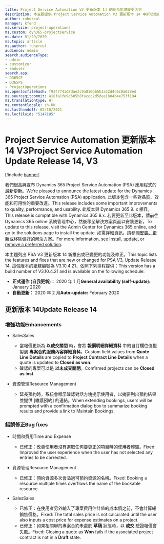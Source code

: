 ```yaml
---
title: Project Service Automation V3 更新版本 14 的新功能或變更內容
description: 本主題提供 Project Service Automation V3 更新版本 14 中新功能的相關資訊。
author: ruhercul
manager: kfend
ms.service: project-operations
ms.custom: dyn365-projectservice
ms.date: 01/29/2020
ms.topic: article
ms.author: ruhercul
audience: Admin
search.audienceType:
- admin
- customizer
- enduser
search.app:
- D365CE
- D365PS
- ProjectOperations
ms.openlocfilehash: f9347741d8dae2c9a810bb5b3a32d4d6c0a628ed
ms.sourcegitcommit: 418fa1fe9d605b8faccc2d5dee1b04b4e753f194
ms.translationtype: HT
ms.contentlocale: zh-HK
ms.lasthandoff: 02/10/2021
ms.locfileid: "5147185"
---
```

# <a name="project-service-automation-update-release-14-v3"></a><span data-ttu-id="3246b-103">Project Service Automation 更新版本 14 V3</span><span class="sxs-lookup"><span data-stu-id="3246b-103">Project Service Automation Update Release 14, V3</span></span>

[!include [banner](../includes/psa-now-project-operations.md)]

<span data-ttu-id="3246b-104">我們很高興宣布 Dynamics 365 Project Service Automation (PSA) 應用程式的最新更新。</span><span class="sxs-lookup"><span data-stu-id="3246b-104">We’re pleased to announce the latest update for the Dynamics 365 Project Service Automation (PSA) application.</span></span> <span data-ttu-id="3246b-105">此版本包含一些對品質、效能和可用性的重要改進。</span><span class="sxs-lookup"><span data-stu-id="3246b-105">This release includes some important improvements to quality, performance, and usability.</span></span> <span data-ttu-id="3246b-106">此版本與 Dynamics 365 9. x 相容。</span><span class="sxs-lookup"><span data-stu-id="3246b-106">This release is compatible with Dynamics 365 9.x.</span></span> <span data-ttu-id="3246b-107">若要更新至此版本，請前往 Dynamics 365 online 系統管理中心，然後移至解決方案頁面以安裝更新。</span><span class="sxs-lookup"><span data-stu-id="3246b-107">To update to this release, visit the Admin Center for Dynamics 365 online, and go to the solutions page to install the update.</span></span> <span data-ttu-id="3246b-108">如需詳細資訊，請參閱[安裝、更新或移除偏好的解決方案](https://docs.microsoft.com/power-platform/admin/install-remove-preferred-solution)。</span><span class="sxs-lookup"><span data-stu-id="3246b-108">For more information, see [Install, update, or remove a preferred solution](https://docs.microsoft.com/power-platform/admin/install-remove-preferred-solution).</span></span>

<span data-ttu-id="3246b-109">本主題列出 PSA V3 更新版本 14 新推出或已變更的功能及修正。</span><span class="sxs-lookup"><span data-stu-id="3246b-109">This topic lists the features and fixes that are new or changed for PSA V3, Update Release 14.</span></span> <span data-ttu-id="3246b-110">這個版本的組建編號為 V3.10.4.21，依照下列排程提供：</span><span class="sxs-lookup"><span data-stu-id="3246b-110">This version has a build number of V3.10.4.21 and is available on the following schedule:</span></span>

- <span data-ttu-id="3246b-111">**正式運作 (自我更新)：** 2020 年 1 月</span><span class="sxs-lookup"><span data-stu-id="3246b-111">**General availability (self-update):** January 2020</span></span>
- <span data-ttu-id="3246b-112">**自動更新：** 2020 年 2 月</span><span class="sxs-lookup"><span data-stu-id="3246b-112">**Auto-update:** February 2020</span></span>

## <a name="update-release-14"></a><span data-ttu-id="3246b-113">更新版本 14</span><span class="sxs-lookup"><span data-stu-id="3246b-113">Update Release 14</span></span>

### <a name="enhancements"></a><span data-ttu-id="3246b-114">增強功能</span><span class="sxs-lookup"><span data-stu-id="3246b-114">Enhancements</span></span>

- <span data-ttu-id="3246b-115">Sales</span><span class="sxs-lookup"><span data-stu-id="3246b-115">Sales</span></span>

     - <span data-ttu-id="3246b-116">當報價更新為 **以成交關閉** 時，會將 **報價明細詳細資料** 中的自訂欄位值複製到 **專案合約服務內容詳細資料**。</span><span class="sxs-lookup"><span data-stu-id="3246b-116">Custom field values from **Quote Line Details** are copied to **Project Contract Line Details** when a quote is updated to **Closed as won**.</span></span>
     - <span data-ttu-id="3246b-117">確認的專案可以是 **以未成交關閉**。</span><span class="sxs-lookup"><span data-stu-id="3246b-117">Confirmed projects can be **Closed as lost**.</span></span>

- <span data-ttu-id="3246b-118">資源管理</span><span class="sxs-lookup"><span data-stu-id="3246b-118">Resource Management</span></span>

     - <span data-ttu-id="3246b-119">延長預約時，系統會顯示確認對話方塊提示使用者，以摘要列出預約結果並提供 [維護預約] 的連結。</span><span class="sxs-lookup"><span data-stu-id="3246b-119">When extending bookings, users will be prompted with a confirmation dialog box to summarize booking results and provide a link to Maintain Bookings.</span></span>


### <a name="bug-fixes"></a><span data-ttu-id="3246b-120">錯誤修正</span><span class="sxs-lookup"><span data-stu-id="3246b-120">Bug fixes</span></span>

- <span data-ttu-id="3246b-121">時間和費用</span><span class="sxs-lookup"><span data-stu-id="3246b-121">Time and Expense</span></span>

     - <span data-ttu-id="3246b-122">已修正：改善使用者沒有選取任何要更正的項目時的使用者體驗。</span><span class="sxs-lookup"><span data-stu-id="3246b-122">Fixed: Improved the user experience when the user has not selected any entries to be corrected.</span></span>

- <span data-ttu-id="3246b-123">資源管理</span><span class="sxs-lookup"><span data-stu-id="3246b-123">Resource Management</span></span>

     - <span data-ttu-id="3246b-124">已修正：預約資源多次會溢過可預約資源的名稱。</span><span class="sxs-lookup"><span data-stu-id="3246b-124">Fixed: Booking a resource multiple times overflows the name of the bookable resource.</span></span>

- <span data-ttu-id="3246b-125">Sales</span><span class="sxs-lookup"><span data-stu-id="3246b-125">Sales</span></span>

     - <span data-ttu-id="3246b-126">已修正：在使用者另外輸入了專案費用估計值的成本價之前，不會計算總銷售價格。</span><span class="sxs-lookup"><span data-stu-id="3246b-126">Fixed: The total sales price is not calculated until the user also inputs a cost price for expense estimates on a project.</span></span>
     - <span data-ttu-id="3246b-127">已修正：如果相關聯的專案合約未處於 **草稿** 狀態時，以 **成交** 驗證報價會失敗。</span><span class="sxs-lookup"><span data-stu-id="3246b-127">Fixed: Closing a quote as **Won** fails if the associated project contract is not in a **Draft** state.</span></span>

